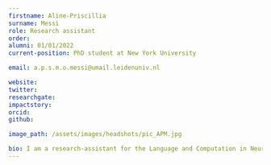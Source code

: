 ```yaml
---
firstname: Aline-Priscillia
surname: Messi
role: Research assistant
order:
alumni: 01/01/2022
current-position: PhD student at New York University

email: a.p.s.m.o.messi@umail.leidenuniv.nl

website:
twitter:
researchgate:
impactstory:
orcid:
github:

image_path: /assets/images/headshots/pic_APM.jpg

bio: I am a research-assistant for the Language and Computation in Neural Structures group. My research interests are cognitive semantics and cognitive neuroscience. I am currently a 3rd year bachelor's student at Leiden University.
---
```

